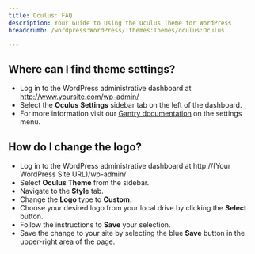 ```yaml
---
title: Oculus: FAQ
description: Your Guide to Using the Oculus Theme for WordPress
breadcrumb: /wordpress:WordPress/!themes:Themes/oculus:Oculus

---
```


Where can I find theme settings?
-----
* Log in to the WordPress administrative dashboard at http://www.yoursite.com/wp-admin/
* Select the **Oculus Settings** sidebar tab on the left of the dashboard.
* For more information visit our [Gantry documentation](http://gantry-framework.org/documentation/wordpress/configure/) on the settings menu.

How do I change the logo?
-----

* Log in to the WordPress administrative dashboard at http://(Your WordPress Site URL)/wp-admin/
* Select **Oculus Theme** from the sidebar.
* Navigate to the **Style** tab.
* Change the **Logo** type to **Custom**.
* Choose your desired logo from your local drive by clicking the **Select** button.
* Follow the instructions to **Save** your selection.
* Save the change to your site by selecting the blue **Save** button in the upper-right area of the page.

[gantry]: http://gantry-framework.org/documentation/wordpress/configure/